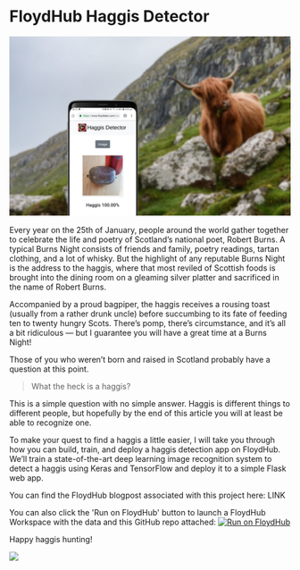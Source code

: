 # FloydHub Haggis Detector
![](haggis-hunt.jpg)

Every year on the 25th of January, people around the world gather together to celebrate the life and poetry of Scotland’s national poet, Robert Burns. A typical Burns Night consists of friends and family, poetry readings, tartan clothing, and a lot of whisky. But the highlight of any reputable Burns Night is the address to the haggis, where that most reviled of Scottish foods is brought into the dining room on a gleaming silver platter and sacrificed in the name of Robert Burns.

Accompanied by a proud bagpiper, the haggis receives a rousing toast (usually from a rather drunk uncle) before succumbing to its fate of feeding ten to twenty hungry Scots. There’s pomp, there’s circumstance, and it’s all a bit ridiculous — but I guarantee you will have a great time at a Burns Night!

Those of you who weren’t born and raised in Scotland probably have a question at this point. 

> What the heck is a haggis? 

This is a simple question with no simple answer. Haggis is different things to different people, but hopefully by the end of this article you will at least be able to recognize one.

To make your quest to find a haggis a little easier, I will take you through how you can build, train, and deploy a haggis detection app on FloydHub. We’ll train a state-of-the-art deep learning image recognition system to detect a haggis using Keras and TensorFlow and deploy it to a simple Flask web app.

You can find the FloydHub blogpost associated with this project here: LINK

You can also click the 'Run on FloydHub' button to launch a FloydHub Workspace with the data and this GitHub repo attached: [![Run on FloydHub](https://static.floydhub.com/button/button-small.svg)](https://floydhub.com/run)

Happy haggis hunting!

![](haggis-detector-demo.gif)